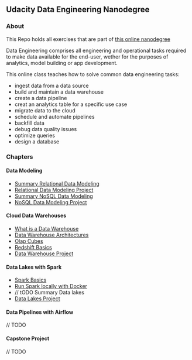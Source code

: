 ## Udacity Data Engineering Nanodegree

### About

This Repo holds all exercises that are part of [this online nanodegree](https://classroom.udacity.com/nanodegrees/nd027/)

Data Engineering comprises all engineering and operational tasks required to make data available for the end-user, wether for the purposes of analytics, model building or app development.

This online class teaches how to solve common data engineering tasks: 

- ingest data from a data source
- build and maintain a data warehouse
- create a data pipeline
- creat an analytics table for a specific use case
- migrate data to the cloud
- schedule and automate pipelines
- backfill data
- debug data quality issues
- optimize queries
- design a database

### Chapters

#### Data Modeling 
- [Summary Relational Data Modeling](https://dev.to/barbara/relational-data-models-43a4)
- [Relational Data Modeling Project](https://github.com/BarbaraJoebstl/data-engineering-nd/tree/master/data-modeling/project-data-modeling-with-postgress)
- [Summary NoSQL Data Modeling](https://dev.to/barbara/non-relational-data-models-39cg)
- [NoSQL Data Modeling Project](https://github.com/BarbaraJoebstl/data-engineering-nd/tree/master/data-modeling/project-apache-cassandra)


#### Cloud Data Warehouses
 - [What is a Data Warehouse](https://dev.to/barbara/what-is-a-data-warehouse-4lej)
 - [Data Warehouse Architectures](https://dev.to/barbara/cloud-data-warehouse-architectures-7kj)
 - [Olap Cubes](https://dev.to/barbara/olap-cubes-2kbd)
 - [Redshift Basics](https://dev.to/barbara/redshift-2l6h)
 - [Data Warehouse Project](https://github.com/BarbaraJoebstl/data-engineering-nd/tree/master/data-warehouse/project-datawarehouse)


#### Data Lakes with Spark
 - [Spark Basics](https://dev.to/barbara/spark-for-beginners-and-you-24ea)
 - [Run Spark locally with Docker](https://dev.to/barbara/run-spark-locally-with-docker-4com)
 - // tODO Summary Data lakes
 - [Data Lakes Project](https://github.com/BarbaraJoebstl/data-engineering-nd/tree/master/data-lakes/project-data-lakes)


#### Data Pipelines with Airflow
 // TODO 

#### Capstone Project
 // TODO

